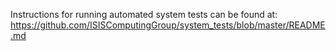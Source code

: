 Instructions for running automated system tests can be found at: https://github.com/ISISComputingGroup/system_tests/blob/master/README.md
